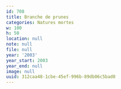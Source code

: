 ```yaml
---
id: 708
title: Branche de prunes
categories: Natures mortes
w: 100
h: 50
location: null
note: null
file: null
year: '2003'
year_start: 2003
year_end: null
image: null
uuid: 312caa48-1cbe-45ef-996b-89db06c5bad0
---
```


